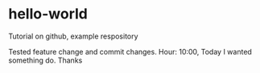 # hello-world
Tutorial on github, example respository

Tested feature change and commit changes.
Hour: 10:00,
Today I wanted something do.
Thanks
